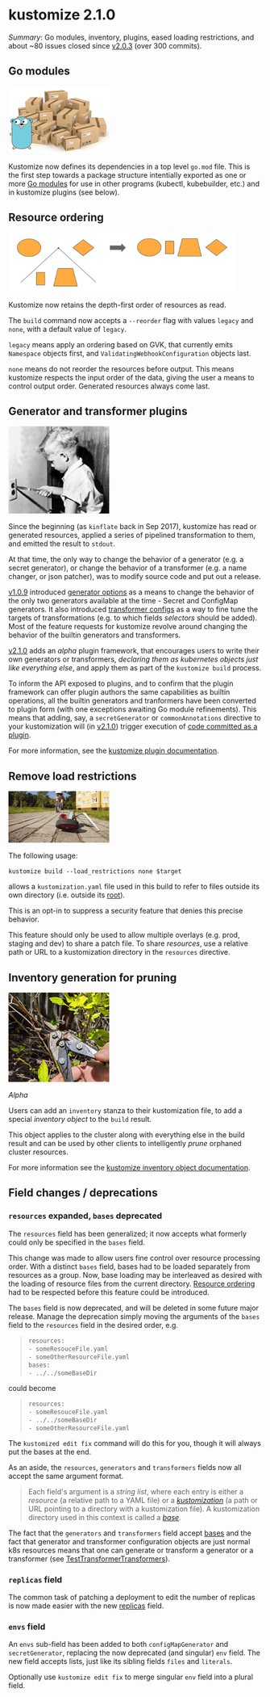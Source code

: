 # kustomize 2.1.0


[Go modules]: https://github.com/golang/go/wiki/Modules
[generator options]: ../examples/generatorOptions.md
[imgModules]: images/goModules.png
[imgPlugins]: images/plugins.png
[imgPruning]: images/pruning.png
[imgSorted]: images/sorted.png
[imgWheels]: images/abandonedTrainingWheels.png
[kustomization]: glossary.md#kustomization
[_kustomization_]: glossary.md#kustomization
[base]: glossary.md#base
[bases]: glossary.md#base
[_base_]: glossary.md#base
[kustomize inventory object documentation]: inventory_object.md
[kustomize plugin documentation]: plugins.md
[root]: glossary.md#kustomization-root
[transformer configs]: ../examples/transformerconfigs
[v1.0.9]: https://github.com/kubernetes-sigs/kustomize/releases/tag/v1.0.9
[v2.0.3]: https://github.com/kubernetes-sigs/kustomize/releases/tag/v2.0.3
[v2.1.0]: https://github.com/kubernetes-sigs/kustomize/releases/tag/v2.1.0
[versioning policy]: versioningPolicy.md

_Summary_: Go modules, inventory, plugins, eased
loading restrictions, and about ~80 issues closed
since [v2.0.3] (over 300 commits).

## Go modules

![gopher with boxes][imgModules]

Kustomize now defines its dependencies in a top
level `go.mod` file.  This is the first step
towards a package structure intentially exported
as one or more [Go modules] for use in other
programs (kubectl, kubebuilder, etc.) and in
kustomize plugins (see below).

## Resource ordering

![sort order retained][imgSorted]

Kustomize now retains the depth-first order of
resources as read.

The `build` command now accepts a `--reorder`
flag with values `legacy` and `none`,
with a default value of `legacy`.

`legacy` means apply an ordering based on
GVK, that currently emits `Namespace` objects
first, and `ValidatingWebhookConfiguration`
objects last.

`none` means do not reorder the resources before
output.  This means kustomize respects the input
order of the data, giving the user a means to
control output order.  Generated resources always
come last.

## Generator and transformer plugins

![kid putting knife in electrical outlet][imgPlugins]

Since the beginning (as `kinflate` back in Sep
2017), kustomize has read or generated resources,
applied a series of pipelined transformation to
them, and emitted the result to `stdout`.

At that time, the only way to change the behavior
of a generator (e.g. a secret generator), or
change the behavior of a transformer (e.g. a name
changer, or json patcher), was to modify source
code and put out a release.

[v1.0.9] introduced [generator options] as a means
to change the behavior of the only two generators
available at the time - Secret and ConfigMap
generators.  It also introduced
[transformer configs] as a way to fine tune the
targets of transformations (e.g. to which fields
_selectors_ should be added).  Most of the feature
requests for kustomize revolve around changing the
behavior of the builtin generators and
transformers.

[v2.1.0] adds an _alpha_ plugin framework, that
encourages users to write their own generators or
transformers, _declaring them as kubernetes
objects just like everything else_, and apply them
as part of the `kustomize build` process.

To inform the API exposed to plugins, and to
confirm that the plugin framework can offer plugin
authors the same capabilities as builtin
operations, all the builtin generators and
tranformers have been converted to plugin form
(with one exceptions awaiting Go module
refinements).  This means that adding, say, a
`secretGenerator` or `commonAnnotations` directive
to your kustomization will (in [v2.1.0]) trigger
execution of
[code committed as a plugin](../plugin/builtin).

For more information, see the
[kustomize plugin documentation].

## Remove load restrictions

![removed training wheels][imgWheels]

The following usage:

```
kustomize build --load_restrictions none $target
```

allows a `kustomization.yaml` file used in this
build to refer to files outside its own directory
(i.e. outside its [root]).

This is an opt-in to suppress a security feature
that denies this precise behavior.

This feature should only be used to allow multiple
overlays (e.g. prod, staging and dev) to share a
patch file.  To share _resources_, use a relative
path or URL to a kustomization directory in the
`resources` directive.

## Inventory generation for pruning

![pruning dead branches][imgPruning]

_Alpha_
 
Users can add an `inventory` stanza to their
kustomization file, to add a special _inventory
object_ to the `build` result.

This object applies to the cluster along with
everything else in the build result and can be
used by other clients to intelligently _prune_
orphaned cluster resources.

For more information see the
[kustomize inventory object documentation].


## Field changes / deprecations

###  `resources` expanded, `bases` deprecated

The `resources` field has been generalized; it now
accepts what formerly could only be specified in
the `bases` field.

This change was made to allow users fine control
over resource processing order.  With a distinct
`bases` field, bases had to be loaded separately
from resources as a group.  Now, base loading may
be interleaved as desired with the loading of
resource files from the current
directory. [Resource ordering](#resource-ordering)
had to be respected before this feature could be
introduced.

The `bases` field is now deprecated, and will be
deleted in some future major release.  Manage the
deprecation simply moving the arguments of the
`bases` field to the `resources` field in the
desired order, e.g.

> ```
> resources:
> - someResouceFile.yaml
> - someOtherResourceFile.yaml
> bases:
> - ../../someBaseDir
> ```

could become

> ```
> resources:
> - someResouceFile.yaml
> - ../../someBaseDir
> - someOtherResourceFile.yaml
> ```

The `kustomized edit fix` command will do this for
you, though it will always put the bases at the
end.

As an aside, the `resources`, `generators` and
`transformers` fields now all accept the same
argument format.

> Each field's argument is a _string list_,
> where each entry is either a _resource_ (a
> relative path to a YAML file) or a
> [_kustomization_] (a path or URL
> pointing to a directory with a kustomization
> file).  A kustomization directory used in this
> context is called a [_base_].

The fact that the `generators` and `transformers`
field accept [bases] and the fact that generator
and transformer configuration objects are just
normal k8s resources means that one can generate
or transform a generator or a transformer (see
[TestTransformerTransformers]).

[TestTransformerTransformers]: ../pkg/target/transformerplugin_test.go

### `replicas` field

The common task of patching a deployment to edit
the number of replicas is now made easier
with the new [replicas](fields.md#replicas) field. 

### `envs` field

An `envs` sub-field has been added to both
`configMapGenerator` and `secretGenerator`,
replacing the now deprecated (and singular)
`env` field.  The new field accepts lists, just
like its sibling fields `files` and `literals`.

Optionally use `kustomize edit fix` to merge
singular `env` field into a plural field.

